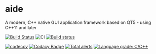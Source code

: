 # aide
A modern, C++ native GUI application framework based on QT5 - using C++11 and later

[![Build Status](https://travis-ci.com/mrpilot2/aide.svg?branch=master)](https://travis-ci.com/mrpilot2/aide)
![CI](https://github.com/mrpilot2/aide/workflows/CI/badge.svg)
[![Build status](https://ci.appveyor.com/api/projects/status/7usircl30l5u4m88/branch/master?svg=true)](https://ci.appveyor.com/project/mrpilot2/aide/branch/master)

[![codecov](https://codecov.io/gh/mrpilot2/aide/branch/develop/graph/badge.svg)](https://codecov.io/gh/mrpilot2/aide)
[![Codacy Badge](https://api.codacy.com/project/badge/Grade/6f3c6536d8184f7baec9cc37e4bddaad)](https://app.codacy.com/manual/mrpilot2/aide?utm_source=github.com&utm_medium=referral&utm_content=mrpilot2/aide&utm_campaign=Badge_Grade_Settings)
[![Total alerts](https://img.shields.io/lgtm/alerts/g/mrpilot2/aide.svg?logo=lgtm&logoWidth=18)](https://lgtm.com/projects/g/mrpilot2/aide/alerts/)
[![Language grade: C/C++](https://img.shields.io/lgtm/grade/cpp/g/mrpilot2/aide.svg?logo=lgtm&logoWidth=18)](https://lgtm.com/projects/g/mrpilot2/aide/context:cpp)